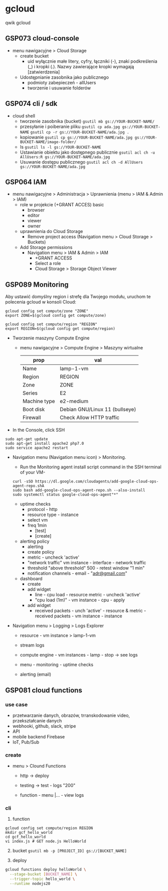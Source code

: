 # gcloud
qwik gcloud

## GSP073 cloud-console

- menu nawigacyjne > Cloud Storage
    - create bucket
        - uid    wyłącznie małe litery, cyfry, łączniki (-), znaki podkreślenia (_) i kropki (.). Nazwy zawierające kropki wymagają [zatwierdzenia]
    - Udostępnianie zasobnika jako publicznego
        - podmioty zabepieczeń - allUsers
        - tworzenie i usuwanie folderów
## GSP074 cli / sdk

- cloud shell
    - tworzenie zasobnika (bucket)
        `gsutil mb gs://YOUR-BUCKET-NAME/`
    - przesyłanie i poiberanie pliku
        `gsutil cp ada.jpg gs://YOUR-BUCKET-NAME`
        `gsutil cp -r gs://YOUR-BUCKET-NAME/ada.jpg .`
    - kopiowanie
        `gsutil cp gs://YOUR-BUCKET-NAME/ada.jpg gs://YOUR-BUCKET-NAME/image-folder/`
    - ls
        `gsutil ls -l gs://YOUR-BUCKET-NAME`
    - Ustawianie obiektu jako dostępnego publicznie
        `gsutil acl ch -u AllUsers:R gs://YOUR-BUCKET-NAME/ada.jpg`
    - Usuwanie dostępu publicznego
        `gsutil acl ch -d AllUsers gs://YOUR-BUCKET-NAME/ada.jpg`

## GSP064 IAM

- menu nawigacyjne > Administracja > Uprawnienia (menu > IAM & Admin > IAM)
    - role w projekcie (+GRANT ACCES) basic
        - browser
        - editor
        - viewer
        - owner
    - uprawnienia do Cloud Storage 
        - Remove project access (Navigation menu > Cloud Storage > Buckets)
    - Add Storage permissions
        - Navigation menu > IAM & Admin > IAM
            - +GRANT ACCESS
            - Select a role
            - Cloud Storage > Storage Object Viewer 

## GSP089 Monitoring

Aby ustawić domyślny region i strefę dla Twojego modułu, uruchom te polecenia gcloud w konsoli Cloud:
```
gcloud config set compute/zone "ZONE"
export ZONE=$(gcloud config get compute/zone)

gcloud config set compute/region "REGION"
export REGION=$(gcloud config get compute/region)
```

- Tworzenie maszyny Compute Engine
     - menu nawigacyjne > Compute Engine > Maszyny wirtualne

        | prop      | val |
        |---|---|
        | Name	    | lamp-1-vm |
        | Region    | REGION |
        | Zone	    | ZONE |
        | Series	| E2 |
        | Machine type	| e2-medium |
        | Boot disk	| Debian GNU/Linux 11 (bullseye) |
        | Firewall	| Check Allow HTTP traffic |

- In the Console, click SSH
```
sudo apt-get update
sudo apt-get install apache2 php7.0
sudo service apache2 restart
```

- Navigation menu (Navigation menu icon) > Monitoring.
    - Run the Monitoring agent install script command in the SSH terminal of your VM-
    ```
    curl -sSO https://dl.google.com/cloudagents/add-google-cloud-ops-agent-repo.shA
    sudo bash add-google-cloud-ops-agent-repo.sh --also-install
    sudo systemctl status google-cloud-ops-agent"*"
    ```

    - uptime checks
        - protocol - http
        - resource type - instance
        - select vm
        - freq 1min
            - [test]
            - [create]
    - alerting policy
        - alerting
        - create policy
        - metric - uncheck 'active'
        - "network traffic" vm instance - interface - network traffic
        - threshold "above threshold" 500 - retest window "1 min"
        - notification channels - email - "adr@gmail.com"
    - dashboard
        - create
        - add widget
            - line - cpu load - resource metric - uncheck 'active'
            - "cpu load (1m)" - vm instance - cpu - apply
        - add widget
            - received packets - unch 'active' - resource & metric - received packets - vm instance - instance

- Navigation menu > Logging > Logs Explorer
    - resource - vm instance > lamp-1-vm
    - stream logs

    - compute engine - vm instances - lamp - stop -> see logs
    - menu - monitoring - uptime checks
    - alerting (email)
    

## GSP081 cloud functions
 
### use case
 
- przetwarzanie danych, obrazów, trranskodowanie video, przekształcanie danych
- webhooki, github, slack, stripe
- API
- mobile backend Firebase
- IoT, Pub/Sub

### create

- menu > Clound Functions
    - http -> deploy
    - testing -> test - logs "200"

    - function - menu |... - view logs
    

### cli

1. function

```
gcloud config set compute/region REGION
mkdir gcf_hello_world
cd gcf_hello_world
vi index.js # GET node.js HelloWorld
```

2. bucket
`gsutil mb -p [PROJECT_ID] gs://[BUCKET_NAME]`

3. deploy
```bash
gcloud functions deploy helloWorld \
  --stage-bucket [BUCKET_NAME] \
  --trigger-topic hello_world \
  --runtime nodejs20  
```


